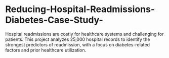# Reducing-Hospital-Readmissions-Diabetes-Case-Study-
Hospital readmissions are costly for healthcare systems and challenging for patients. This project analyzes 25,000 hospital records to identify the strongest predictors of readmission, with a focus on diabetes-related factors and prior healthcare utilization.
